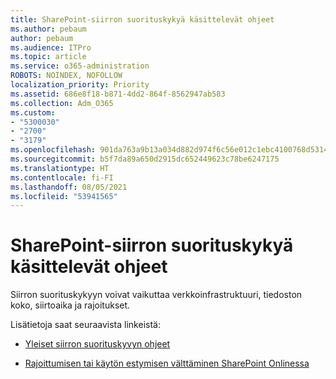 ```yaml
---
title: SharePoint-siirron suorituskykyä käsittelevät ohjeet
ms.author: pebaum
author: pebaum
ms.audience: ITPro
ms.topic: article
ms.service: o365-administration
ROBOTS: NOINDEX, NOFOLLOW
localization_priority: Priority
ms.assetid: 686e8f18-b871-4dd2-864f-8562947ab583
ms.collection: Adm_O365
ms.custom:
- "5300030"
- "2700"
- "3179"
ms.openlocfilehash: 901da763a9b13a034d882d974f6c56e012c1ebc4100768d5314a2e8fa80bdb31
ms.sourcegitcommit: b5f7da89a650d2915dc652449623c78be6247175
ms.translationtype: HT
ms.contentlocale: fi-FI
ms.lasthandoff: 08/05/2021
ms.locfileid: "53941565"
---
```

# <a name="sharepoint-migration-performance-guidance"></a>SharePoint-siirron suorituskykyä käsittelevät ohjeet

Siirron suorituskykyyn voivat vaikuttaa verkkoinfrastruktuuri, tiedoston koko, siirtoaika ja rajoitukset.

Lisätietoja saat seuraavista linkeistä:

- [Yleiset siirron suorituskyvyn ohjeet](https://docs.microsoft.com/sharepointmigration/sharepoint-online-and-onedrive-migration-speed)

- [Rajoittumisen tai käytön estymisen välttäminen SharePoint Onlinessa](https://docs.microsoft.com/sharepoint/dev/general-development/how-to-avoid-getting-throttled-or-blocked-in-sharepoint-online)
